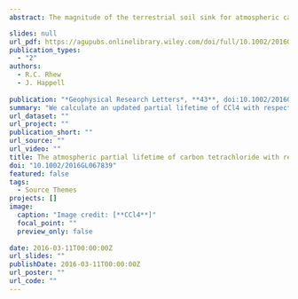 ```yaml
---
abstract: The magnitude of the terrestrial soil sink for atmospheric carbon tetrachloride (CCl4) remains poorly constrained, with the estimated uncertainty range of CCl4 partial lifetimes between ~110 and 910 years. Field observations are sparse, and there are uncertainties in extrapolating these results to the global scale. Here we add to the published CCl4 fluxes with additional field measurements, and we employ a land cover classification scheme based on Advanced Very High Resolution Radiometer measurements that align more closely with the measurement sites to reevaluate the global CCl4 soil sink. We calculate an updated partial lifetime of CCl4 with respect to the soil sink to be 375 (288–536) years, which is 50 to 90% longer than the most recently published best estimates of the soil sink partial lifetime (195 and 245 years). This translates into a longer overall atmospheric lifetime estimate, which is more consistent with the observed atmospheric concentration trend and interhemispheric gradient.

slides: null
url_pdf: https://agupubs.onlinelibrary.wiley.com/doi/full/10.1002/2016GL067839
publication_types:
  - "2"
authors:
  - R.C. Rhew
  - J. Happell
  
publication: "*Geophysical Research Letters*, **43**, doi:10.1002/2016GL067839"
summary: "We calculate an updated partial lifetime of CCl4 with respect to the soil sink to be 375 (288–536) years, which is 50 to 90% longer than the most recently published best estimates of the soil sink partial lifetime (195 and 245 years)."
url_dataset: ""
url_project: ""
publication_short: ""
url_source: ""
url_video: ""
title: The atmospheric partial lifetime of carbon tetrachloride with respect to the global soil sink
doi: "10.1002/2016GL067839"
featured: false
tags:
  - Source Themes
projects: []
image:
  caption: "Image credit: [**CCl4**]"
  focal_point: ""
  preview_only: false  
  
date: 2016-03-11T00:00:00Z  
url_slides: ""
publishDate: 2016-03-11T00:00:00Z 
url_poster: ""
url_code: ""
---
```

